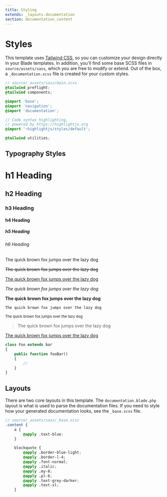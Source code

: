 ```yaml
---
title: Styling
extends: _layouts.documentation
section: documentation_content
---
```



# Styles

This template uses [Tailwind CSS](https://tailwindcss.com), so you can customize your design directly in your Blade templates. In addition, you'll find some base SCSS files in `source/assets/sass`, which you are free to modify or extend. Out of the box, a `_documentation.scss` file is created for your custom styles.

```scss
// source/_assets/sass/main.scss
@tailwind preflight;
@tailwind components;

@import 'base';
@import 'navigation';
@import 'documentation';

// Code syntax highlighting,
// powered by https://highlightjs.org
@import '~highlightjs/styles/default';

@tailwind utilities;
```

## Typography Styles

# h1 Heading
## h2 Heading
### h3 Heading
#### h4 Heading
##### h5 Heading
###### h6 Heading

The quick brown fox jumps over the lazy dog

<s>The quick brown fox jumps over the lazy dog</s>

<u>The quick brown fox jumps over the lazy dog</u>

_The quick brown fox jumps over the lazy dog_

**The quick brown fox jumps over the lazy dog**

`The quick brown fox jumps over the lazy dog`

<small>The quick brown fox jumps over the lazy dog</small>

> The quick brown fox jumps over the lazy dog

[The quick brown fox jumps over the lazy dog](#)

```php
class Foo extends bar 
{
    public function fooBar()
    {
        //
    }
}
```

## Layouts
There are two core layouts in this template. The `documentation.blade.php` layout is what is used to parse the documentation files. If you need to style how your generated documentation looks, see the `_base.scss` file.

```scss
// source/_assets/sass/_base.scss
.content {
    a {
        @apply .text-blue;
    }

    blockquote {
        @apply .border-blue-light;
        @apply .border-l-4;
        @apply .font-normal;
        @apply .italic;
        @apply .my-8;
        @apply .pl-6;
        @apply .text-grey-darker;
        @apply .text-xl;
    }
```
